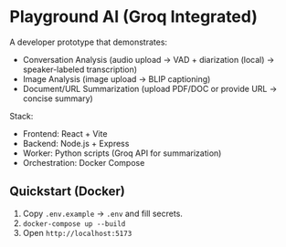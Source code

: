 # Playground AI (Groq Integrated)

A developer prototype that demonstrates:
- Conversation Analysis (audio upload → VAD + diarization (local) → speaker-labeled transcription)
- Image Analysis (image upload → BLIP captioning)
- Document/URL Summarization (upload PDF/DOC or provide URL → concise summary)

Stack:
- Frontend: React + Vite
- Backend: Node.js + Express
- Worker: Python scripts (Groq API for summarization)
- Orchestration: Docker Compose

## Quickstart (Docker)
1. Copy `.env.example` -> `.env` and fill secrets.
2. `docker-compose up --build`
3. Open `http://localhost:5173`

